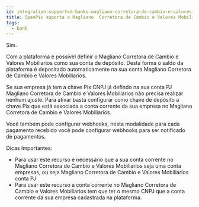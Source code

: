 ```yaml
---
id: integration-supported-banks-magliano-corretora-de-cambio-e-valores-mobiliarios
title: OpenPix suporta o Magliano  Corretora de Cambio e Valores Mobiliarios ?
tags:
  - bank
---
```


Sim.

Com a plataforma é possível definir o Magliano  Corretora de Cambio e Valores Mobiliarios como sua conta de depósito. Desta forma o saldo da plataforma é depositado automaticamente na sua conta Magliano  Corretora de Cambio e Valores Mobiliarios.

Se sua empresa já tem a chave Pix CNPJ já defindo na sua conta PJ Magliano  Corretora de Cambio e Valores Mobiliarios não precisa realizar nenhum ajuste. Para ativar basta configurar como chave de depósito a chave Pix que está associada a conta corrente da sua empresa no Magliano  Corretora de Cambio e Valores Mobiliarios.

Você também pode configurar webhooks, nesta modalidade para cada pagamento recebido você pode configurar webhooks para ser notificado de pagamentos.

Dicas Importantes:

- Para usar este recurso é necessário que a sua conta corrente no Magliano  Corretora de Cambio e Valores Mobiliarios seja uma conta empresas, ou seja Magliano  Corretora de Cambio e Valores Mobiliarios conta PJ
- Para usar este recurso a conta corrente no Magliano  Corretora de Cambio e Valores Mobiliarios tem que ter o mesmo CNPJ que a conta corrente da sua empresa cadastrada na plataforma.

